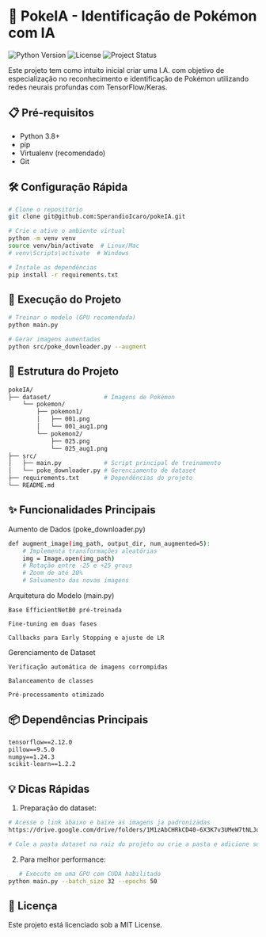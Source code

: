 # 🚀 PokeIA - Identificação de Pokémon com IA

![Python Version](https://img.shields.io/badge/python-3.8%2B-blue)
![License](https://img.shields.io/badge/license-MIT-green)
![Project Status](https://img.shields.io/badge/status-in--development-yellow)

Este projeto tem como intuito inicial criar uma I.A. com objetivo de especialização no reconhecimento e identificação de Pokémon utilizando redes neurais profundas com TensorFlow/Keras.

## 📋 Pré-requisitos

- Python 3.8+
- pip
- Virtualenv (recomendado)
- Git

## 🛠 Configuração Rápida

```bash
# Clone o repositório
git clone git@github.com:SperandioIcaro/pokeIA.git

# Crie e ative o ambiente virtual
python -m venv venv
source venv/bin/activate  # Linux/Mac
# venv\Scripts\activate  # Windows

# Instale as dependências
pip install -r requirements.txt
```

## 🏃 Execução do Projeto

```bash
# Treinar o modelo (GPU recomendada)
python main.py
```

```bash
# Gerar imagens aumentadas
python src/poke_downloader.py --augment
```

## 🧠 Estrutura do Projeto

```bash
pokeIA/
├── dataset/               # Imagens de Pokémon
    └── pokemon/
        ├── pokemon1/
        │   ├── 001.png
        │   └── 001_aug1.png
        └── pokemon2/
            ├── 025.png
            └── 025_aug1.png
├── src/
│   ├── main.py            # Script principal de treinamento
│   └── poke_downloader.py # Gerenciamento de dataset
├── requirements.txt       # Dependências do projeto
└── README.md
```

## ✨ Funcionalidades Principais

Aumento de Dados (poke_downloader.py)

```bash
def augment_image(img_path, output_dir, num_augmented=5):
    # Implementa transformações aleatórias
    img = Image.open(img_path)
    # Rotação entre -25 e +25 graus
    # Zoom de até 20%
    # Salvamento das novas imagens
```

Arquitetura do Modelo (main.py)

    Base EfficientNetB0 pré-treinada

    Fine-tuning em duas fases

    Callbacks para Early Stopping e ajuste de LR

Gerenciamento de Dataset

    Verificação automática de imagens corrompidas

    Balanceamento de classes

    Pré-processamento otimizado

## 📦 Dependências Principais

```txt
tensorflow==2.12.0
pillow==9.5.0
numpy==1.24.3
scikit-learn==1.2.2
```

## 💡 Dicas Rápidas

1. Preparação do dataset:

```bash
# Acesse o link abaixo e baixe as imagens ja padronizadas
https://drive.google.com/drive/folders/1M1zAbCHRkCD40-6X3K7v3UMeW7tNLJoh?usp=sharing

# Cole a pasta dataset na raiz do projeto ou crie a pasta e adicione suas proprias imagens seguindo op padrão informado anteriormente
```

2. Para melhor performance:

```bash
   # Execute em uma GPU com CUDA habilitado
python main.py --batch_size 32 --epochs 50
```

## 📄 Licença

Este projeto está licenciado sob a MIT License.